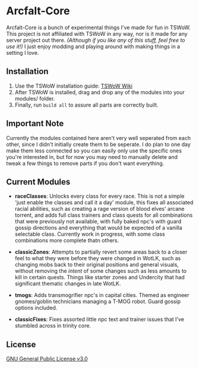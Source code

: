 # Arcfalt-Core
Arcfalt-Core is a bunch of experimental things I've made for fun in TSWoW. This project is not affiliated with TSWoW in any way, nor is it made for any server project out there. *(Although if you like any of this stuff, feel free to use it!)* I just enjoy modding and playing around with making things in a setting I love.

## Installation
1. Use the TSWoW installation guide: [TSWoW Wiki](https://tswow.github.io/tswow-wiki/home/) 
2. After TSWoW is installed, drag and drop any of the modules into your modules/ folder.
3. Finally, run `build all` to assure all parts are correctly built.

## Important Note
Currently the modules contained here aren't very well seperated from each other, since I didn't initially create them to be seperate. I do plan to one day make them less connected so you can easily only use the specific ones you're interested in, but for now you may need to manually delete and tweak a few things to remove parts if you don't want everything.

## Current Modules
* **raceClasses**: Unlocks every class for every race. This is not a simple 'just enable the classes and call it a day' module, this fixes all associated racial abilities, such as creating a rage version of blood elves' arcane torrent, and adds full class trainers and class quests for all combinations that were previously not available, with fully baked npc's with guard gossip directions and everything that would be expected of a vanilla selectable class. Currently work in progress, with some class combinations more complete thatn others.

* **classicZones**: Attempts to partially revert some areas back to a closer feel to what they were before they were changed in WotLK, such as changing mobs back to their original positions and general visuals, without removing the *intent* of some changes such as less amounts to kill in certain quests. Things like starter zones and Undercity that had significant thematic changes in late WotLK.

* **tmogs**: Adds transmogrifier npc's in capital cities. Themed as engineer gnomes/goblin technicians managing a T-MOG robot. Guard gossip options included.

* **classicFixes**: Fixes assorted little npc text and trainer issues that I've stumbled across in trinity core.

## License
[GNU General Public License v3.0](https://choosealicense.com/licenses/gpl-3.0/)
